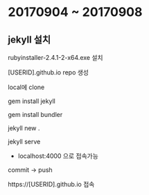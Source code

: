 # 20170904 ~ 20170908

## jekyll 설치

rubyinstaller-2.4.1-2-x64.exe 설치

[USERID].github.io repo 생성

local에 clone

gem install jekyll

gem install bundler

jekyll new .

jekyll serve

* localhost:4000 으로 접속가능

commit -> push

https://[USERID].github.io 접속
